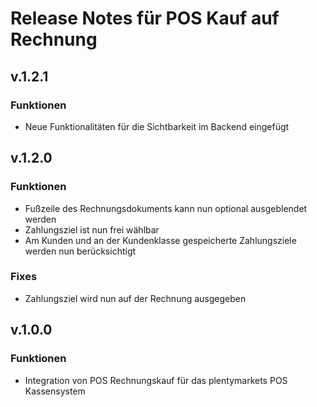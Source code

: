 # Release Notes für POS Kauf auf Rechnung

## v.1.2.1

### Funktionen

-  Neue Funktionalitäten für die Sichtbarkeit im Backend eingefügt

## v.1.2.0

### Funktionen

- Fußzeile des Rechnungsdokuments kann nun optional ausgeblendet werden
- Zahlungsziel ist nun frei wählbar
- Am Kunden und an der Kundenklasse gespeicherte Zahlungsziele werden nun berücksichtigt

### Fixes

- Zahlungsziel wird nun auf der Rechnung ausgegeben

## v.1.0.0

### Funktionen

- Integration von POS Rechnungskauf für das plentymarkets POS Kassensystem
